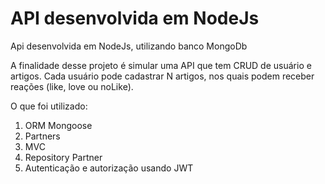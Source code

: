 # API desenvolvida em NodeJs
Api desenvolvida em NodeJs, utilizando banco MongoDb

A finalidade desse projeto é simular uma API que tem CRUD de usuário e artigos.
Cada usuário pode cadastrar N artigos, nos quais podem receber reações (like, love ou noLike).

O que foi utilizado:

1. ORM Mongoose
2. Partners
3. MVC
4. Repository Partner
5. Autenticação e autorização usando JWT
